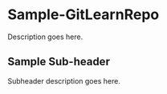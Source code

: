 # Sample-GitLearnRepo

Description goes here.

## Sample Sub-header

Subheader description goes here.
